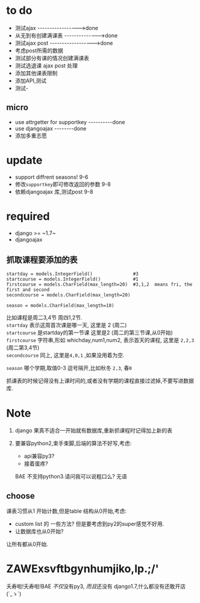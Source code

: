 
to do
==========
- 测试ajax  ----------------->done
- 从无到有创建满课表  -------------->done
- 测试ajax post  ------------------>done
- 考虑post所需的数据
- 测试部分有课的情况创建满课表
- 测试选退课 ajax post 处理
- 添加其他课表限制
- 添加API,测试
- 测试-

micro
-----------
- use attrgetter for supportkey ----------done
- use djangoajax --------done
- 添加多重志愿

update
=========
- support diffrent seasons! 9-6  
- 修改`supportkey`即可修改返回的参数 9-8
- 依赖djangoajax 库,测试post 9-8


required
==============

- django >= ~1.7~
- djangoajax 




抓取课程要添加的表
--------------------
```
startday = models.IntegerField()               #3
startcourse = models.IntegerField()            #1
firstcourse = models.CharField(max_length=20)  #3,1,2  means fri, the first and second
secondcourse = models.CharField(max_length=20)

season = models.CharField(max_length=10)
```

比如课程是周二3,4节 周四1,2节.    
`startday` 表示这周首次课是哪一天, 这里是 2 (周二)  
`startcourse` 是startday的第一节课 这里是2 (周二的第三节课,从0开始)  
`firstcourse` 字符串,形如 whichday,num1,num2, 表示首天的课程, 这里是 `2,2,3` (周二第3,4节)  
`secondcourse` 同上, 这里是`4,0,1` ,如果没用着为空.  

`season` 哪个学期,取值0-3 逗号隔开,比如秋冬 `2,3`, 春`0`  

抓课表的时候记得没有上课时间的,或者没有学期的课程直接过滤掉,不要写进数据库.

Note
=============

1. django 果真不适合一开始就有数据库,重新抓课程时记得加上新的表
2. 要兼容python2,束手束脚,后端的算法不好写,考虑:

    - api兼容py3?
    - 接着蛋疼?
    
    BAE 不支持python3.请问我可以说粗口么? 无语


choose
-------------
课表习惯从1 开始计数,但是table 结构从0开始,考虑:

- custom list 的 一些方法? 但是要考虑到py2的super感觉不好用.
- 让数据库也从0开始?

让所有都从0开始.

ZAWExsvftbgynhumjiko,lp.;/'
=================================
夭寿啦!夭寿啦!BAE *不仅*没有py3, *而且*还没有 django1.7,什么都没有还敢开店(´_ゝ`)
